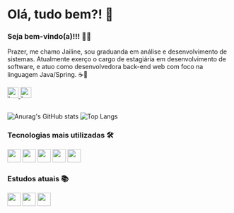 # Olá, tudo bem?! 🥰

### Seja bem-vindo(a)!!! 🎉🥳

Prazer, me chamo Jailine, sou graduanda em análise e desenvolvimento de sistemas. Atualmente exerço o cargo de estagiária em desenvolvimento de software, e atuo como desenvolvedora back-end web com foco na linguagem Java/Spring. ☕🍃 

<a href= "https://www.linkedin.com/in/jailine-almeida/"> 
 <img height="25px" src="https://img.shields.io/badge/Linkedin-00008B?logo=linkedin" alt="Logo do linkedin" />
</a>

<a href= "https://www.instagram.com/jayline_santana"> 
 <img height="25px" src="https://img.shields.io/badge/Instagram-8B008B?logo=instagram&logoColor=white" alt="Logo do Instagram" />
</a>

## 
<!-- stats sem ícones
 [![Anurag's GitHub stats](https://github-readme-stats.vercel.app/api?username=jailine-web)](https://github.com/anuraghazra/github-readme-stats)
 
stats reduzido
![Anurag's GitHub stats](https://github-readme-stats.vercel.app/api?username=jailine-web&hide=contribs,prs)

Tema personalizado
![Anurag's GitHub stats](https://github-readme-stats.vercel.app/api?username=jailine-web&show_icons=true&theme=radical&bg_color=00000000)
-->

![Anurag's GitHub stats](https://github-readme-stats.vercel.app/api?username=jailine-web&icons=true&theme=radical)  ![Top Langs](https://github-readme-stats.vercel.app/api/top-langs/?username=jailine-web&exclude_repo=github-readme-stats,anuraghazra.github.io&layout=donut&hide_progress=true&theme=radical)


### Tecnologias mais utilizadas 🛠️

<div display= "flex" flex-direction= "row" justify-content= "center">
 <img height="30px" weight="150px" src="https://img.shields.io/badge/-Java-008000?logo=coffeescript"/> 
 <img height="30px" weight="150px" src="https://img.shields.io/badge/-Spring-006400?logo=spring&logoColor=white"/> 
 <img height="30px" weight="150px" src="https://img.shields.io/badge/-Mysql-005386?logo=mysql&logoColor=black"/>
 <img height="30px" weight="150px" src="https://img.shields.io/badge/-PostgreSql-003B57?logo=postgresql&logoColor=white" />
 <img height="30px" weight="150px" src="https://img.shields.io/badge/-microsoftexcel-217346?logo=Excel&logoColor=green" />
 
 <!--  outra forma de inserir logos <img height="60px" src="https://cdn.jsdelivr.net/gh/devicons/devicon/icons/java/java-original-wordmark.svg" 
 alt="Logo da linguagem de programação java" /> -->
 
</div>

<!-- Linguagens mais utilizadas
[![Top Langs](https://github-readme-stats.vercel.app/api/top-langs/?username=jailine-web)](https://github.com/jailine-web/github-readme-stats) -->

### Estudos atuais 📚

<img height="30px" src="https://img.shields.io/badge/Angular-8B0000?logo=angular"/> <img height="30px" src="https://img.shields.io/badge/-Spring%20Security-006400?logo=springsecurity&logoColor=white"/> <img height="30px" src="https://img.shields.io/badge/-Inglês-05054B?logo=bookstack&logoColor=gray"/>  

 
<!-- Links utilizados para criar as figurinhas
Criar figurinhas: https://shields.io/badges
Criar icones das figs: https://simpleicons.org/ -->
